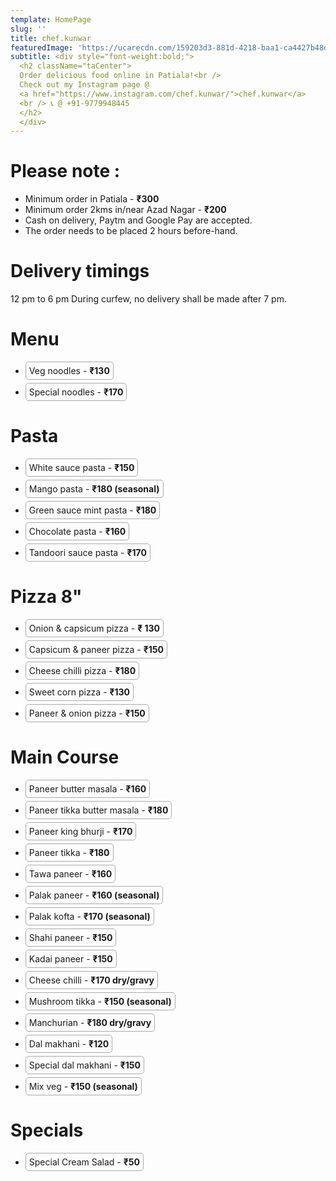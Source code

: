 ```yaml
---
template: HomePage
slug: ''
title: chef.kunwar
featuredImage: 'https://ucarecdn.com/159203d3-881d-4218-baa1-ca4427b48d0d/'
subtitle: <div style="font-weight:bold;">
  <h2 className="taCenter">
  Order delicious food online in Patiala!<br />
  Check out my Instagram page @
  <a href="https://www.instagram.com/chef.kunwar/">chef.kunwar</a>
  <br /> 📞 @ +91-9779948445
  </h2>
  </div>
---
```


# Please note :

- Minimum order in Patiala - <span style="font-weight:bold;">₹300</span>
- Minimum order 2kms in/near Azad Nagar - <span style="font-weight:bold;">₹200</span>
- Cash on delivery, Paytm and Google Pay are accepted.
- The order needs to be placed 2 hours before-hand.

# Delivery timings

12 pm to 6 pm
During curfew, no delivery shall be made after 7 pm.

# Menu

<ul>
    <li style="border: 1px solid #A9A9A9; width: fit-content; border-radius: 5px; padding: 5px; margin: 5px 0">Veg noodles - <span style="font-weight:bold;">₹130</span></li>
    <li style="border: 1px solid #A9A9A9; width: fit-content; border-radius: 5px; padding: 5px; margin: 5px 0">Special noodles - <span style="font-weight:bold;">₹170</span></li>
</ul>

# Pasta

<ul>

<li style="border: 1px solid #A9A9A9; width: fit-content; border-radius: 5px; padding: 5px; margin: 5px 0">White sauce pasta - <span style="font-weight:bold;">₹150</span></li>
<li style="border: 1px solid #A9A9A9; width: fit-content; border-radius: 5px; padding: 5px; margin: 5px 0">Mango pasta - <span style="font-weight:bold;">₹180 (seasonal)</span></li>
<li style="border: 1px solid #A9A9A9; width: fit-content; border-radius: 5px; padding: 5px; margin: 5px 0">Green sauce mint pasta - <span style="font-weight:bold;">₹180</span></li>
<li style="border: 1px solid #A9A9A9; width: fit-content; border-radius: 5px; padding: 5px; margin: 5px 0">Chocolate pasta - <span style="font-weight:bold;">₹160</span></li>
<li style="border: 1px solid #A9A9A9; width: fit-content; border-radius: 5px; padding: 5px; margin: 5px 0">Tandoori sauce pasta - <span style="font-weight:bold;">₹170</span></li>
</ul>

# Pizza 8"

<ul>

<li style="border: 1px solid #A9A9A9; width: fit-content; border-radius: 5px; padding: 5px; margin: 5px 0">Onion & capsicum pizza - <span style="font-weight:bold;">₹ 130</span></li>
<li style="border: 1px solid #A9A9A9; width: fit-content; border-radius: 5px; padding: 5px; margin: 5px 0">Capsicum & paneer pizza - <span style="font-weight:bold;">₹150</span></li>
<li style="border: 1px solid #A9A9A9; width: fit-content; border-radius: 5px; padding: 5px; margin: 5px 0">Cheese chilli pizza - <span style="font-weight:bold;">₹180</span></li>
<li style="border: 1px solid #A9A9A9; width: fit-content; border-radius: 5px; padding: 5px; margin: 5px 0">Sweet corn pizza - <span style="font-weight:bold;">₹130</span></li>
<li style="border: 1px solid #A9A9A9; width: fit-content; border-radius: 5px; padding: 5px; margin: 5px 0">Paneer & onion pizza - <span style="font-weight:bold;">₹150</span></li>
</ul>

# Main Course

<ul>

<li style="border: 1px solid #A9A9A9; width: fit-content; border-radius: 5px; padding: 5px; margin: 5px 0">Paneer butter masala - <span style="font-weight:bold;">₹160</span></li>
<li style="border: 1px solid #A9A9A9; width: fit-content; border-radius: 5px; padding: 5px; margin: 5px 0">Paneer tikka butter masala - <span style="font-weight:bold;">₹180</span></li>
<li style="border: 1px solid #A9A9A9; width: fit-content; border-radius: 5px; padding: 5px; margin: 5px 0">Paneer king bhurji - <span style="font-weight:bold;">₹170</span></li>
<li style="border: 1px solid #A9A9A9; width: fit-content; border-radius: 5px; padding: 5px; margin: 5px 0">Paneer tikka - <span style="font-weight:bold;">₹180</span></li>
<li style="border: 1px solid #A9A9A9; width: fit-content; border-radius: 5px; padding: 5px; margin: 5px 0">Tawa paneer - <span style="font-weight:bold;">₹160</span></li>
<li style="border: 1px solid #A9A9A9; width: fit-content; border-radius: 5px; padding: 5px; margin: 5px 0">Palak paneer - <span style="font-weight:bold;">₹160 (seasonal)</span></li>
<li style="border: 1px solid #A9A9A9; width: fit-content; border-radius: 5px; padding: 5px; margin: 5px 0">Palak kofta - <span style="font-weight:bold;">₹170 (seasonal)</span></li>
<li style="border: 1px solid #A9A9A9; width: fit-content; border-radius: 5px; padding: 5px; margin: 5px 0">Shahi paneer - <span style="font-weight:bold;">₹150</span></li>
<li style="border: 1px solid #A9A9A9; width: fit-content; border-radius: 5px; padding: 5px; margin: 5px 0">Kadai paneer - <span style="font-weight:bold;">₹150</span></li>
<li style="border: 1px solid #A9A9A9; width: fit-content; border-radius: 5px; padding: 5px; margin: 5px 0">Cheese chilli - <span style="font-weight:bold;">₹170 dry/gravy</span></li>
<li style="border: 1px solid #A9A9A9; width: fit-content; border-radius: 5px; padding: 5px; margin: 5px 0">Mushroom tikka - <span style="font-weight:bold;">₹150 (seasonal)</span></li>
<li style="border: 1px solid #A9A9A9; width: fit-content; border-radius: 5px; padding: 5px; margin: 5px 0">Manchurian - <span style="font-weight:bold;">₹180 dry/gravy</span></li>
<li style="border: 1px solid #A9A9A9; width: fit-content; border-radius: 5px; padding: 5px; margin: 5px 0">Dal makhani - <span style="font-weight:bold;">₹120</span></li>
<li style="border: 1px solid #A9A9A9; width: fit-content; border-radius: 5px; padding: 5px; margin: 5px 0">Special dal makhani - <span style="font-weight:bold;">₹150</span></li>
<li style="border: 1px solid #A9A9A9; width: fit-content; border-radius: 5px; padding: 5px; margin: 5px 0">Mix veg - <span style="font-weight:bold;">₹150 (seasonal)</span></li>
</ul>

# Specials

<ul>

<li style="border: 1px solid #A9A9A9; width: fit-content; border-radius: 5px; padding: 5px; margin: 5px 0">Special Cream Salad - <span style="font-weight:bold;">₹50</span></li>
</ul>
